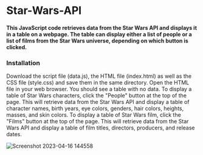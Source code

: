 # Star-Wars-API
#### This JavaScript code retrieves data from the Star Wars API and displays it in a table on a webpage. The table can display either a list of people or a list of films from the Star Wars universe, depending on which button is clicked.
### Installation
Download the script file (data.js), the HTML file (index.html) as well as the CSS file (style.css) and save them in the same directory.
Open the HTML file in your web browser. You should see a table with no data.
To display a table of Star Wars characters, click the "People" button at the top of the page. This will retrieve data from the Star Wars API and display a table of character names, birth years, eye colors, genders, hair colors, heights, masses, and skin colors. To display a table of Star Wars film, click the "Films" button at the top of the page. This will retrieve data from the Star Wars API and display a table of film titles, directors, producers, and release dates.

![Screenshot 2023-04-16 144558](https://user-images.githubusercontent.com/63597726/232335049-7ad00f2a-8d12-46e9-baec-7686b075906d.jpg)
